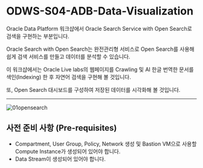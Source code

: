 # ODWS-S04-ADB-Data-Visualization


Oracle Data Platform 워크샵에서 Oracle Search Service with Open Search로 검색을 구현하는 부분입니다.

Oracle Search with Open Search는 완전관리형 서비스로 Open Search를 사용해 쉽게 검색 서비스를 만들고 데이터를 분석할 수 있습니다. 

이 워크샵에서는 Oracle Live labs의 웹페이지를 Crawling 및 AI 한글 번역한 문서를 색인(Indexing) 한 후 자연어 검색을 구현해 볼 것입니다. 

또, Open Search 대시보드를 구성하여 저장된 데이터를 시각화해 볼 것입니다. 

---

![01opensearch](https://github.com/oraclekr-data-platform/ODWS-S04-ADB-Data-Visualization/assets/150219167/dd2abebc-7ae7-45d2-b472-961406259133)


## 사전 준비 사항 (Pre-requisites)
- Compartment, User Group, Policy, Network 생성 및 Bastion VM으로 사용할 Compute Instance가 생성되어 있어야 합니다.
- Data Stream이 생성되어 있어야 합니다.
